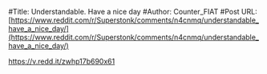 #Title: Understandable. Have a nice day
#Author: Counter_FIAT
#Post URL: [https://www.reddit.com/r/Superstonk/comments/n4cnmq/understandable_have_a_nice_day/](https://www.reddit.com/r/Superstonk/comments/n4cnmq/understandable_have_a_nice_day/)


https://v.redd.it/zwhp17b690x61
